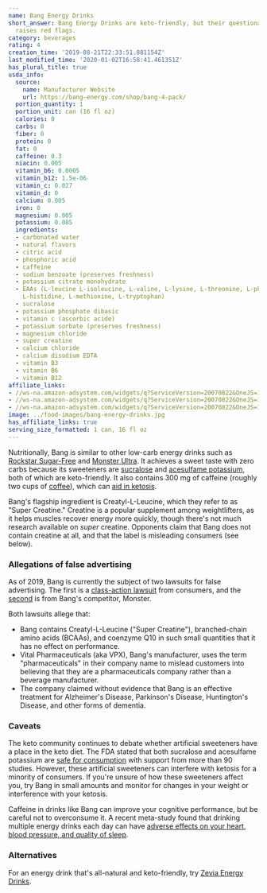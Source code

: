 ```yaml
---
name: Bang Energy Drinks
short_answer: Bang Energy Drinks are keto-friendly, but their questionable marketing
  raises red flags.
category: beverages
rating: 4
creation_time: '2019-08-21T22:33:51.881154Z'
last_modified_time: '2020-01-02T16:58:41.461351Z'
has_plural_title: true
usda_info:
  source:
    name: Manufacturer Website
    url: https://bang-energy.com/shop/bang-4-pack/
  portion_quantity: 1
  portion_unit: can (16 fl oz)
  calories: 0
  carbs: 0
  fiber: 0
  protein: 0
  fat: 0
  caffeine: 0.3
  niacin: 0.005
  vitamin_b6: 0.0005
  vitamin_b12: 1.5e-06
  vitamin_c: 0.027
  vitamin_d: 0
  calcium: 0.005
  iron: 0
  magnesium: 0.005
  potassium: 0.085
  ingredients:
  - carbonated water
  - natural flavors
  - citric acid
  - phosphoric acid
  - caffeine
  - sodium benzoate (preserves freshness)
  - potassium citrate monohydrate
  - EAAs (L-leucine L-isoleucine, L-valine, L-lysine, L-threonine, L-phenylalanine,
    L-histidine, L-methionine, L-tryptophan)
  - sucralose
  - potassium phosphate dibasic
  - vitamin c (ascorbic acide)
  - potassium sorbate (preserves freshness)
  - magnesium chloride
  - super creatine
  - calcium chloride
  - calcium disodium EDTA
  - vitamin B3
  - vitamin B6
  - vitamin B12
affiliate_links:
- //ws-na.amazon-adsystem.com/widgets/q?ServiceVersion=20070822&OneJS=1&Operation=GetAdHtml&MarketPlace=US&source=ss&ref=as_ss_li_til&ad_type=product_link&tracking_id=isitketo-20&language=en_US&marketplace=amazon&region=US&placement=B089PGDWBH&asins=B089PGDWBH&linkId=f09dd20ffa0d40e1008eb674379e8a31&show_border=true&link_opens_in_new_window=true
- //ws-na.amazon-adsystem.com/widgets/q?ServiceVersion=20070822&OneJS=1&Operation=GetAdHtml&MarketPlace=US&source=ss&ref=as_ss_li_til&ad_type=product_link&tracking_id=isitketo-20&language=en_US&marketplace=amazon&region=US&placement=B08MXQ2WB1&asins=B08MXQ2WB1&linkId=f8a80f698d6df2e20c8138f9f13c645d&show_border=true&link_opens_in_new_window=true
- //ws-na.amazon-adsystem.com/widgets/q?ServiceVersion=20070822&OneJS=1&Operation=GetAdHtml&MarketPlace=US&source=ss&ref=as_ss_li_til&ad_type=product_link&tracking_id=isitketo-20&language=en_US&marketplace=amazon&region=US&placement=B08J933M2C&asins=B08J933M2C&linkId=c4379db90e9134773fdefdf7ef0bc74f&show_border=true&link_opens_in_new_window=true
image: ../food-images/bang-energy-drinks.jpg
has_affiliate_links: true
serving_size_formatted: 1 can, 16 fl oz
---
```

Nutritionally, Bang is similar to other low-carb energy drinks such as [Rockstar Sugar-Free](/rockstar-sugar-free-energy-drink) and [Monster Ultra](/monster-energy-drink-ultra). It achieves a sweet taste with zero carbs because its sweeteners are [sucralose](/sucralose) and [acesulfame potassium](/acesulfame-potassium), both of which are keto-friendly. It also contains 300 mg of caffeine (roughly two cups of [coffee](/coffee)), which can [aid in ketosis](https://www.ncbi.nlm.nih.gov/pubmed/28177691).

Bang's flagship ingredient is Creatyl-L-Leucine, which they refer to as "Super Creatine." Creatine is a popular supplement among weightlifters, as it helps muscles recover energy more quickly, though there's not much research available on *super* creatine. Opponents claim that Bang does not contain creatine at all, and that the label is misleading consumers (see below).

### Allegations of false advertising

As of 2019, Bang is currently the subject of two lawsuits for false advertising. The first is a [class-action lawsuit](https://www.truthinadvertising.org/bang-energy-drinks-2/) from consumers, and the [second](https://www.latimes.com/business/la-fi-monster-energy-bang-lawsuit-20190403-story.html) is from Bang's competitor, Monster.

Both lawsuits allege that:

* Bang contains Creatyl-L-Leucine ("Super Creatine"), branched-chain amino acids (BCAAs), and coenzyme Q10 in such small quantities that it has no effect on performance.
* Vital Pharmaceuticals (aka VPX), Bang's manufacturer, uses the term "pharmaceuticals" in their company name to mislead customers into believing that they are a pharmaceuticals company rather than a beverage manufacturer.
* The company claimed without evidence that Bang is an effective treatment for Alzheimer's Disease, Parkinson's Disease, Huntington's Disease, and other forms of dementia.

### Caveats

The keto community continues to debate whether artificial sweeteners have a place in the keto diet. The FDA stated that both sucralose and acesulfame potassium are [safe for consumption](https://www.fda.gov/food/ingredientspackaginglabeling/foodadditivesingredients/ucm397725.htm) with support from more than 90 studies. However, these artificial sweeteners can interfere with ketosis for a minority of consumers. If you're unsure of how these sweeteners affect you, try Bang in small amounts and monitor for changes in your weight or interference with your ketosis.

Caffeine in drinks like Bang can improve your cognitive performance, but be careful not to overconsume it. A recent meta-study found that drinking multiple energy drinks each day can have [adverse effects on your heart, blood pressure, and quality of sleep](https://www.frontiersin.org/articles/10.3389/fpubh.2017.00225/full).

### Alternatives

For an energy drink that's all-natural and keto-friendly, try [Zevia Energy Drinks](/zevia-energy-drinks).

